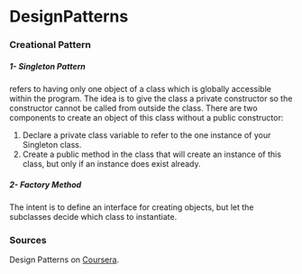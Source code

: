 # DesignPatterns
### Creational Pattern
##### 1- Singleton Pattern
refers to having only one object of a class which is globally accessible within the program. 
The idea is to give the class a private constructor so the constructor cannot be called from outside the class.
There are two components to create an object of this class without a public constructor:
1. Declare a private class variable to refer to the one instance of your Singleton class.
2. Create a public method in the class that will create an instance of this class, but only if an instance does exist already.

##### 2- Factory Method
The intent is to define an interface for creating objects, but let the subclasses decide which class to instantiate.



### Sources
Design Patterns on [Coursera](https://www.coursera.org/learn/design-patterns/).
